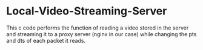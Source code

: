 # Local-Video-Streaming-Server
This c code performs the function of reading a video stored in the server and streaming it to a proxy server (nginx in our case) while changing the pts and dts of each packet it reads.
